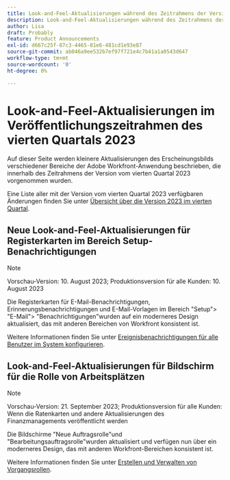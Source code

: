 ```yaml
---
title: Look-and-Feel-Aktualisierungen während des Zeitrahmens der Version vom 4. Quartal 2023
description: Look-and-Feel-Aktualisierungen während des Zeitrahmens der Version vom 4. Quartal 2023
author: Lisa
draft: Probably
feature: Product Announcements
exl-id: d667c25f-87c3-4465-81e6-481cd1e93e87
source-git-commit: ab046a9ee532b7ef97f721e4c7b41a1a0543d647
workflow-type: tm+mt
source-wordcount: '0'
ht-degree: 0%

---
```


# Look-and-Feel-Aktualisierungen im Veröffentlichungszeitrahmen des vierten Quartals 2023

Auf dieser Seite werden kleinere Aktualisierungen des Erscheinungsbilds verschiedener Bereiche der Adobe Workfront-Anwendung beschrieben, die innerhalb des Zeitrahmens der Version vom vierten Quartal 2023 vorgenommen wurden.

Eine Liste aller mit der Version vom vierten Quartal 2023 verfügbaren Änderungen finden Sie unter [Übersicht über die Version 2023 im vierten Quartal](/help/quicksilver/product-announcements/product-releases/23-q4-release-activity/23-q4-release-overview.md).

## Neue Look-and-Feel-Aktualisierungen für Registerkarten im Bereich Setup-Benachrichtigungen

>[!NOTE]
>
>Vorschau-Version: 10. August 2023; Produktionsversion für alle Kunden: 10. August 2023

Die Registerkarten für E-Mail-Benachrichtigungen, Erinnerungsbenachrichtigungen und E-Mail-Vorlagen im Bereich &quot;Setup&quot;> &quot;E-Mail&quot;> &quot;Benachrichtigungen&quot;wurden auf ein moderneres Design aktualisiert, das mit anderen Bereichen von Workfront konsistent ist.

Weitere Informationen finden Sie unter [Ereignisbenachrichtigungen für alle Benutzer im System konfigurieren](/help/quicksilver/administration-and-setup/manage-workfront/emails/configure-event-notifications-for-everyone-in-the-system.md).

## Look-and-Feel-Aktualisierungen für Bildschirm für die Rolle von Arbeitsplätzen

>[!NOTE]
>
>Vorschau-Version: 21. September 2023; Produktionsversion für alle Kunden: Wenn die Ratenkarten und andere Aktualisierungen des Finanzmanagements veröffentlicht werden

Die Bildschirme &quot;Neue Auftragsrolle&quot;und &quot;Bearbeitungsauftragsrolle&quot;wurden aktualisiert und verfügen nun über ein moderneres Design, das mit anderen Workfront-Bereichen konsistent ist.

Weitere Informationen finden Sie unter [Erstellen und Verwalten von Vorgangsrollen](/help/quicksilver/administration-and-setup/set-up-workfront/organizational-setup/create-manage-job-roles.md).

